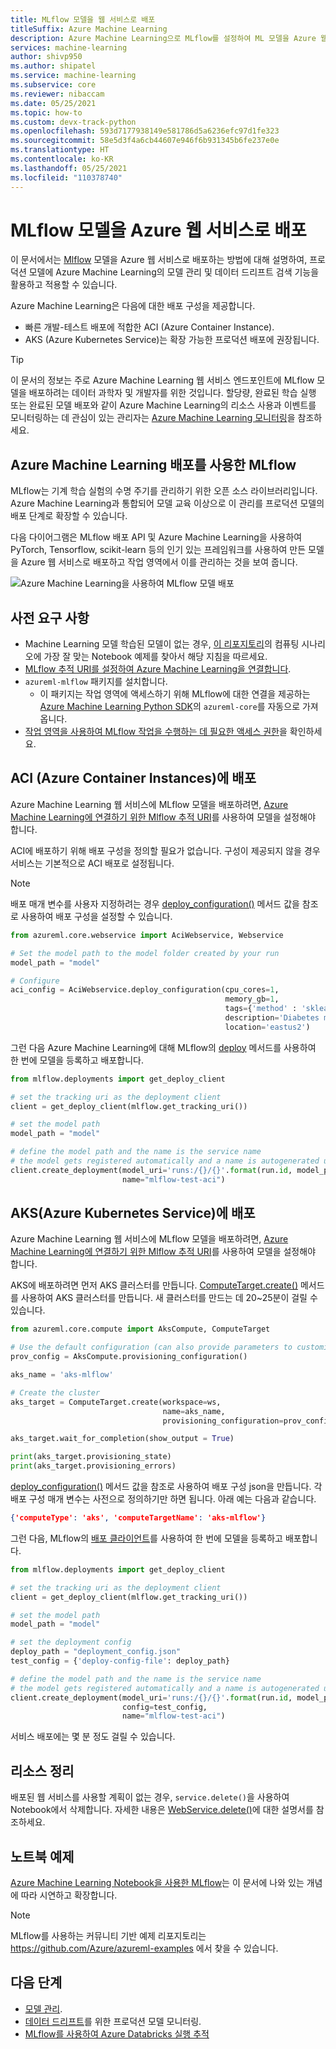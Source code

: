 ```yaml
---
title: MLflow 모델을 웹 서비스로 배포
titleSuffix: Azure Machine Learning
description: Azure Machine Learning으로 MLflow를 설정하여 ML 모델을 Azure 웹 서비스로 배포합니다.
services: machine-learning
author: shivp950
ms.author: shipatel
ms.service: machine-learning
ms.subservice: core
ms.reviewer: nibaccam
ms.date: 05/25/2021
ms.topic: how-to
ms.custom: devx-track-python
ms.openlocfilehash: 593d7177938149e581786d5a6236efc97d1fe323
ms.sourcegitcommit: 58e5d3f4a6cb44607e946f6b931345b6fe237e0e
ms.translationtype: HT
ms.contentlocale: ko-KR
ms.lasthandoff: 05/25/2021
ms.locfileid: "110378740"
---
```

# <a name="deploy-mlflow-models-as-azure-web-services"></a>MLflow 모델을 Azure 웹 서비스로 배포

이 문서에서는 [Mlflow](https://www.mlflow.org) 모델을 Azure 웹 서비스로 배포하는 방법에 대해 설명하여, 프로덕션 모델에 Azure Machine Learning의 모델 관리 및 데이터 드리프트 검색 기능을 활용하고 적용할 수 있습니다.

Azure Machine Learning은 다음에 대한 배포 구성을 제공합니다.
* 빠른 개발-테스트 배포에 적합한 ACI (Azure Container Instance).
* AKS (Azure Kubernetes Service)는 확장 가능한 프로덕션 배포에 권장됩니다.
> [!TIP]
> 이 문서의 정보는 주로 Azure Machine Learning 웹 서비스 엔드포인트에 MLflow 모델을 배포하려는 데이터 과학자 및 개발자를 위한 것입니다. 할당량, 완료된 학습 실행 또는 완료된 모델 배포와 같이 Azure Machine Learning의 리소스 사용과 이벤트를 모니터링하는 데 관심이 있는 관리자는 [Azure Machine Learning 모니터링](monitor-azure-machine-learning.md)을 참조하세요.

## <a name="mlflow-with-azure-machine-learning-deployment"></a>Azure Machine Learning 배포를 사용한 MLflow

MLflow는 기계 학습 실험의 수명 주기를 관리하기 위한 오픈 소스 라이브러리입니다. Azure Machine Learning과 통합되어 모델 교육 이상으로 이 관리를 프로덕션 모델의 배포 단계로 확장할 수 있습니다.

다음 다이어그램은 MLflow 배포 API 및 Azure Machine Learning을 사용하여 PyTorch, Tensorflow, scikit-learn 등의 인기 있는 프레임워크를 사용하여 만든 모델을 Azure 웹 서비스로 배포하고 작업 영역에서 이를 관리하는 것을 보여 줍니다. 

![ Azure Machine Learning을 사용하여 MLflow 모델 배포](./media/how-to-deploy-mlflow-models/mlflow-diagram-deploy.png)

## <a name="prerequisites"></a>사전 요구 사항

* Machine Learning 모델 학습된 모델이 없는 경우, [이 리포지토리](https://github.com/Azure/MachineLearningNotebooks/tree/master/how-to-use-azureml/ml-frameworks/using-mlflow)의 컴퓨팅 시나리오에 가장 잘 맞는 Notebook 예제를 찾아서 해당 지침을 따르세요. 
* [MLflow 추적 URI를 설정하여 Azure Machine Learning을 연결합니다](how-to-use-mlflow.md#track-local-runs).
* `azureml-mlflow` 패키지를 설치합니다. 
    * 이 패키지는 작업 영역에 액세스하기 위해 MLflow에 대한 연결을 제공하는 [Azure Machine Learning Python SDK](/python/api/overview/azure/ml/install)의 `azureml-core`를 자동으로 가져옵니다.
* [작업 영역을 사용하여 MLflow 작업을 수행하는 데 필요한 액세스 권한](how-to-assign-roles.md#mlflow-operations)을 확인하세요. 

## <a name="deploy-to-azure-container-instance-aci"></a>ACI (Azure Container Instances)에 배포

Azure Machine Learning 웹 서비스에 MLflow 모델을 배포하려면, [Azure Machine Learning에 연결하기 위한 Mlflow 추적 URI](how-to-use-mlflow.md)를 사용하여 모델을 설정해야 합니다. 

ACI에 배포하기 위해 배포 구성을 정의할 필요가 없습니다. 구성이 제공되지 않을 경우 서비스는 기본적으로 ACI 배포로 설정됩니다.

> [!NOTE] 
> 배포 매개 변수를 사용자 지정하려는 경우 [deploy_configuration()](/python/api/azureml-core/azureml.core.webservice.aciwebservice#deploy-configuration-cpu-cores-none--memory-gb-none--tags-none--properties-none--description-none--location-none--auth-enabled-none--ssl-enabled-none--enable-app-insights-none--ssl-cert-pem-file-none--ssl-key-pem-file-none--ssl-cname-none--dns-name-label-none-) 메서드 값을 참조로 사용하여 배포 구성을 설정할 수 있습니다. 

```python
from azureml.core.webservice import AciWebservice, Webservice

# Set the model path to the model folder created by your run
model_path = "model"

# Configure 
aci_config = AciWebservice.deploy_configuration(cpu_cores=1, 
                                                memory_gb=1, 
                                                tags={'method' : 'sklearn'}, 
                                                description='Diabetes model',
                                                location='eastus2')
```

그런 다음 Azure Machine Learning에 대해 MLflow의 [deploy](https://www.mlflow.org/docs/latest/python_api/mlflow.azureml.html#mlflow.azureml.deploy) 메서드를 사용하여 한 번에 모델을 등록하고 배포합니다. 


```python
from mlflow.deployments import get_deploy_client

# set the tracking uri as the deployment client
client = get_deploy_client(mlflow.get_tracking_uri())

# set the model path 
model_path = "model"

# define the model path and the name is the service name
# the model gets registered automatically and a name is autogenerated using the "name" parameter below 
client.create_deployment(model_uri='runs:/{}/{}'.format(run.id, model_path),
                         name="mlflow-test-aci")
```


## <a name="deploy-to-azure-kubernetes-service-aks"></a>AKS(Azure Kubernetes Service)에 배포

Azure Machine Learning 웹 서비스에 MLflow 모델을 배포하려면, [Azure Machine Learning에 연결하기 위한 Mlflow 추적 URI](how-to-use-mlflow.md)를 사용하여 모델을 설정해야 합니다. 

AKS에 배포하려면 먼저 AKS 클러스터를 만듭니다. [ComputeTarget.create()](/python/api/azureml-core/azureml.core.computetarget#create-workspace--name--provisioning-configuration-) 메서드를 사용하여 AKS 클러스터를 만듭니다. 새 클러스터를 만드는 데 20~25분이 걸릴 수 있습니다.

```python
from azureml.core.compute import AksCompute, ComputeTarget

# Use the default configuration (can also provide parameters to customize)
prov_config = AksCompute.provisioning_configuration()

aks_name = 'aks-mlflow'

# Create the cluster
aks_target = ComputeTarget.create(workspace=ws, 
                                  name=aks_name, 
                                  provisioning_configuration=prov_config)

aks_target.wait_for_completion(show_output = True)

print(aks_target.provisioning_state)
print(aks_target.provisioning_errors)
```
[deploy_configuration()](/python/api/azureml-core/azureml.core.webservice.aks.aksservicedeploymentconfiguration#parameters) 메서드 값을 참조로 사용하여 배포 구성 json을 만듭니다. 각 배포 구성 매개 변수는 사전으로 정의하기만 하면 됩니다. 아래 예는 다음과 같습니다.

```json
{'computeType': 'aks', 'computeTargetName': 'aks-mlflow'}
```

그런 다음, MLflow의 [배포 클라이언트](https://www.mlflow.org/docs/latest/python_api/mlflow.deployments.html)를 사용하여 한 번에 모델을 등록하고 배포합니다. 

```python
from mlflow.deployments import get_deploy_client

# set the tracking uri as the deployment client
client = get_deploy_client(mlflow.get_tracking_uri())

# set the model path 
model_path = "model"

# set the deployment config
deploy_path = "deployment_config.json"
test_config = {'deploy-config-file': deploy_path}

# define the model path and the name is the service name
# the model gets registered automatically and a name is autogenerated using the "name" parameter below 
client.create_deployment(model_uri='runs:/{}/{}'.format(run.id, model_path),
                         config=test_config,
                         name="mlflow-test-aci")
```

서비스 배포에는 몇 분 정도 걸릴 수 있습니다.

## <a name="clean-up-resources"></a>리소스 정리

배포된 웹 서비스를 사용할 계획이 없는 경우, `service.delete()`을 사용하여 Notebook에서 삭제합니다.  자세한 내용은 [WebService.delete()](/python/api/azureml-core/azureml.core.webservice%28class%29#delete--)에 대한 설명서를 참조하세요.

## <a name="example-notebooks"></a>노트북 예제

[Azure Machine Learning Notebook을 사용한 MLflow](https://github.com/Azure/MachineLearningNotebooks/tree/master/how-to-use-azureml/ml-frameworks/using-mlflow)는 이 문서에 나와 있는 개념에 따라 시연하고 확장합니다.

> [!NOTE]
> MLflow를 사용하는 커뮤니티 기반 예제 리포지토리는 https://github.com/Azure/azureml-examples 에서 찾을 수 있습니다.

## <a name="next-steps"></a>다음 단계

* [모델 관리](concept-model-management-and-deployment.md).
* [데이터 드리프트](./how-to-enable-data-collection.md)를 위한 프로덕션 모델 모니터링.
* [MLflow를 사용하여 Azure Databricks 실행 추적](how-to-use-mlflow-azure-databricks.md)
